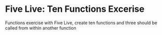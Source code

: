 # Five Live: Ten Functions Excerise
Functions exercise with Five Live, create ten functions and three should be called from within another function
